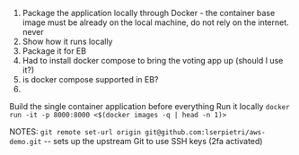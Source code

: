 1. Package the application locally through Docker - the container base image must be already on the local machine, do not rely on the internet. never
2. Show how it runs locally
3. Package it for EB
4. Had to install docker compose to bring the voting app up (should I use it?)
5. is docker compose supported in EB?
6. 

Build the single container application before everything
Run it locally `docker run -it -p 8000:8000 <$(docker images -q | head -n 1)>`

NOTES:
`git remote set-url origin git@github.com:lserpietri/aws-demo.git` -- sets up the upstream Git to use SSH keys (2fa activated)
